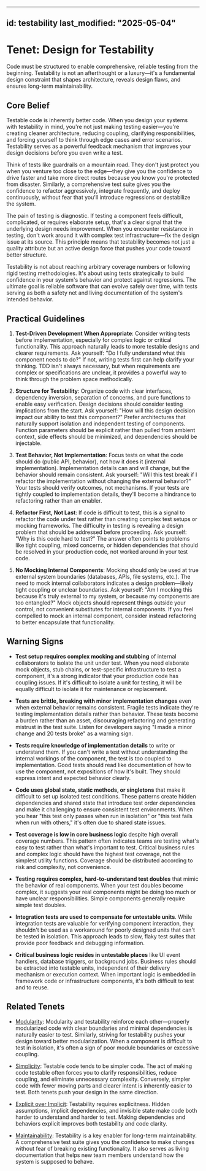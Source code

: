 ______________________________________________________________________

## id: testability last_modified: "2025-05-04"

# Tenet: Design for Testability

Code must be structured to enable comprehensive, reliable testing from the beginning. Testability is not an afterthought or a luxury—it's a fundamental design constraint that shapes architecture, reveals design flaws, and ensures long-term maintainability.

## Core Belief

Testable code is inherently better code. When you design your systems with testability in mind, you're not just making testing easier—you're creating cleaner architecture, reducing coupling, clarifying responsibilities, and forcing yourself to think through edge cases and error scenarios. Testability serves as a powerful feedback mechanism that improves your design decisions before you even write a test.

Think of tests like guardrails on a mountain road. They don't just protect you when you venture too close to the edge—they give you the confidence to drive faster and take more direct routes because you know you're protected from disaster. Similarly, a comprehensive test suite gives you the confidence to refactor aggressively, integrate frequently, and deploy continuously, without fear that you'll introduce regressions or destabilize the system.

The pain of testing is diagnostic. If testing a component feels difficult, complicated, or requires elaborate setup, that's a clear signal that the underlying design needs improvement. When you encounter resistance in testing, don't work around it with complex test infrastructure—fix the design issue at its source. This principle means that testability becomes not just a quality attribute but an active design force that pushes your code toward better structure.

Testability is not about reaching arbitrary coverage numbers or following rigid testing methodologies. It's about using tests strategically to build confidence in your system's behavior and protect against regressions. The ultimate goal is reliable software that can evolve safely over time, with tests serving as both a safety net and living documentation of the system's intended behavior.

## Practical Guidelines

1. **Test-Driven Development When Appropriate**: Consider writing tests before implementation, especially for complex logic or critical functionality. This approach naturally leads to more testable designs and clearer requirements. Ask yourself: "Do I fully understand what this component needs to do?" If not, writing tests first can help clarify your thinking. TDD isn't always necessary, but when requirements are complex or specifications are unclear, it provides a powerful way to think through the problem space methodically.

1. **Structure for Testability**: Organize code with clear interfaces, dependency inversion, separation of concerns, and pure functions to enable easy verification. Design decisions should consider testing implications from the start. Ask yourself: "How will this design decision impact our ability to test this component?" Prefer architectures that naturally support isolation and independent testing of components. Function parameters should be explicit rather than pulled from ambient context, side effects should be minimized, and dependencies should be injectable.

1. **Test Behavior, Not Implementation**: Focus tests on what the code should do (public API, behavior), not how it does it (internal implementation). Implementation details can and will change, but the behavior should remain consistent. Ask yourself: "Will this test break if I refactor the implementation without changing the external behavior?" Your tests should verify outcomes, not mechanisms. If your tests are tightly coupled to implementation details, they'll become a hindrance to refactoring rather than an enabler.

1. **Refactor First, Not Last**: If code is difficult to test, this is a signal to refactor the code under test rather than creating complex test setups or mocking frameworks. The difficulty in testing is revealing a design problem that should be addressed before proceeding. Ask yourself: "Why is this code hard to test?" The answer often points to problems like tight coupling, mixed concerns, or hidden dependencies that should be resolved in your production code, not worked around in your test code.

1. **No Mocking Internal Components**: Mocking should only be used at true external system boundaries (databases, APIs, file systems, etc.). The need to mock internal collaborators indicates a design problem—likely tight coupling or unclear boundaries. Ask yourself: "Am I mocking this because it's truly external to my system, or because my components are too entangled?" Mock objects should represent things outside your control, not convenient substitutes for internal components. If you feel compelled to mock an internal component, consider instead refactoring to better encapsulate that functionality.

## Warning Signs

- **Test setup requires complex mocking and stubbing** of internal collaborators to isolate the unit under test. When you need elaborate mock objects, stub chains, or test-specific infrastructure to test a component, it's a strong indicator that your production code has coupling issues. If it's difficult to isolate a unit for testing, it will be equally difficult to isolate it for maintenance or replacement.

- **Tests are brittle, breaking with minor implementation changes** even when external behavior remains consistent. Fragile tests indicate they're testing implementation details rather than behavior. These tests become a burden rather than an asset, discouraging refactoring and generating mistrust in the test suite. Listen for developers saying "I made a minor change and 20 tests broke" as a warning sign.

- **Tests require knowledge of implementation details** to write or understand them. If you can't write a test without understanding the internal workings of the component, the test is too coupled to implementation. Good tests should read like documentation of how to use the component, not expositions of how it's built. They should express intent and expected behavior clearly.

- **Code uses global state, static methods, or singletons** that make it difficult to set up isolated test conditions. These patterns create hidden dependencies and shared state that introduce test order dependencies and make it challenging to ensure consistent test environments. When you hear "this test only passes when run in isolation" or "this test fails when run with others," it's often due to shared state issues.

- **Test coverage is low in core business logic** despite high overall coverage numbers. This pattern often indicates teams are testing what's easy to test rather than what's important to test. Critical business rules and complex logic should have the highest test coverage, not the simplest utility functions. Coverage should be distributed according to risk and complexity, not convenience.

- **Testing requires complex, hard-to-understand test doubles** that mimic the behavior of real components. When your test doubles become complex, it suggests your real components might be doing too much or have unclear responsibilities. Simple components generally require simple test doubles.

- **Integration tests are used to compensate for untestable units**. While integration tests are valuable for verifying component interaction, they shouldn't be used as a workaround for poorly designed units that can't be tested in isolation. This approach leads to slow, flaky test suites that provide poor feedback and debugging information.

- **Critical business logic resides in untestable places** like UI event handlers, database triggers, or background jobs. Business rules should be extracted into testable units, independent of their delivery mechanism or execution context. When important logic is embedded in framework code or infrastructure components, it's both difficult to test and to reuse.

## Related Tenets

- [Modularity](modularity.md): Modularity and testability reinforce each other—properly modularized code with clear boundaries and minimal dependencies is naturally easier to test. Similarly, striving for testability pushes your design toward better modularization. When a component is difficult to test in isolation, it's often a sign of poor module boundaries or excessive coupling.

- [Simplicity](simplicity.md): Testable code tends to be simpler code. The act of making code testable often forces you to clarify responsibilities, reduce coupling, and eliminate unnecessary complexity. Conversely, simpler code with fewer moving parts and clearer intent is inherently easier to test. Both tenets push your design in the same direction.

- [Explicit over Implicit](explicit-over-implicit.md): Testability requires explicitness. Hidden assumptions, implicit dependencies, and invisible state make code both harder to understand and harder to test. Making dependencies and behaviors explicit improves both testability and code clarity.

- [Maintainability](maintainability.md): Testability is a key enabler for long-term maintainability. A comprehensive test suite gives you the confidence to make changes without fear of breaking existing functionality. It also serves as living documentation that helps new team members understand how the system is supposed to behave.
